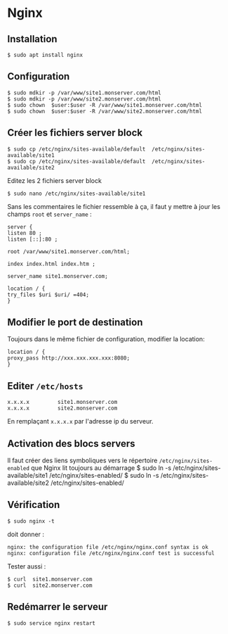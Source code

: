 # Nginx

## Installation

    $ sudo apt install nginx

## Configuration

    $ sudo mdkir -p /var/www/site1.monserver.com/html 
    $ sudo mdkir -p /var/www/site2.monserver.com/html
    $ sudo chown  $user:$user -R /var/www/site1.monserver.com/html
    $ sudo chown  $user:$user -R /var/www/site2.monserver.com/html

## Créer les fichiers server block

    $ sudo cp /etc/nginx/sites-available/default  /etc/nginx/sites-available/site1
    $ sudo cp /etc/nginx/sites-available/default  /etc/nginx/sites-available/site2

Editez les 2 fichiers server block

    $ sudo nano /etc/nginx/sites-available/site1

Sans les commentaires le fichier ressemble à ça, il faut y mettre à jour les champs `root` et `server_name` :

    server {
    listen 80 ;
    listen [::]:80 ;

    root /var/www/site1.monserver.com/html;

    index index.html index.htm ;

    server_name site1.monserver.com;

    location / {
    try_files $uri $uri/ =404;
    }

## Modifier le port de destination 
Toujours dans le même fichier de configuration, modifier la location:

    location / {
    proxy_pass http://xxx.xxx.xxx.xxx:8080;
    }

## Editer `/etc/hosts`

    x.x.x.x         site1.monserver.com
    x.x.x.x         site2.monserver.com
En remplaçant `x.x.x.x` par l'adresse ip du serveur.

## Activation des blocs servers

Il faut créer des liens symboliques vers le répertoire `/etc/nginx/sites-enabled` que Nginx lit toujours au démarrage
    $ sudo ln -s /etc/nginx/sites-available/site1 /etc/nginx/sites-enabled/
    $ sudo ln -s /etc/nginx/sites-available/site2 /etc/nginx/sites-enabled/

## Vérification

    $ sudo nginx -t
 doit donner :

    nginx: the configuration file /etc/nginx/nginx.conf syntax is ok
    nginx: configuration file /etc/nginx/nginx.conf test is successful

Tester aussi :

    $ curl  site1.monserver.com
    $ curl  site2.monserver.com

## Redémarrer le serveur

    $ sudo service nginx restart